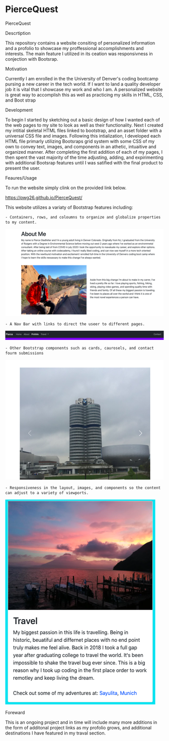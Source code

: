 # PierceQuest
PierceQuest

Descrtiption

This repository contains a website consiting of personalized information and a profolio to showcase my proffessional accomplishments and interests. The main feature I utilized in its ceation was responsivness in conjection with Bootsrap.

Motivation

Currently I am enrolled in the the University of Denver's coding bootcamp pursing a new career in the tech world. If I want to land a quality developer job it is vital that I showcase my work and who I am. A personalized website is great way to accomplish this as well as practicing my skills in HTML, CSS, and Boot strap

Development

To begin I started by sketching out a basic design of how I wanted each of the web pages to my site to look as well as their functionality. Next I created my intitial skeletal HTML files linked to bootstrap, and an asset folder with a universal CSS file and images. Following this intialization, I developed each HTML file primarly utilizing Bootsraps grid system with some CSS of my own to convey text, images, and components in an athetic, intuaitive and organized manner. After completing the first addition of each of my pages, I then spent the vast majority of the time adjusting, adding, and expirimenting with additional Bootsrap features until I was satified with the final product to present the user.

Feaures/Usage

To run the website simply clink on the provided link below.

https://pwg26.github.io/PierceQuest/

This website utilizes a variaty of Bootstrap features including:

    - Containers, rows, and coloumns to organize and globalize properties to my content.

   ![alt text](assets/images/contain.jpg)
   
    - A Nav Bar with links to direct the useer to different pages.

   ![alt text](assets/images/nav.jpg)

    - Other Bootstrap components such as cards, caurosels, and contact fourm submissions

   ![alt text](assets/images/caro.jpg)

    - Responsiveness in the layout, images, and components so the content can adjust to a variety of viewports.

   ![alt text](assets/images/response.jpg)
    


Foreward

This is an ongoing project and in time will include many more additions in the form of additonal project links as my profolio grows, and additional destinations I have featured in my traval section.
